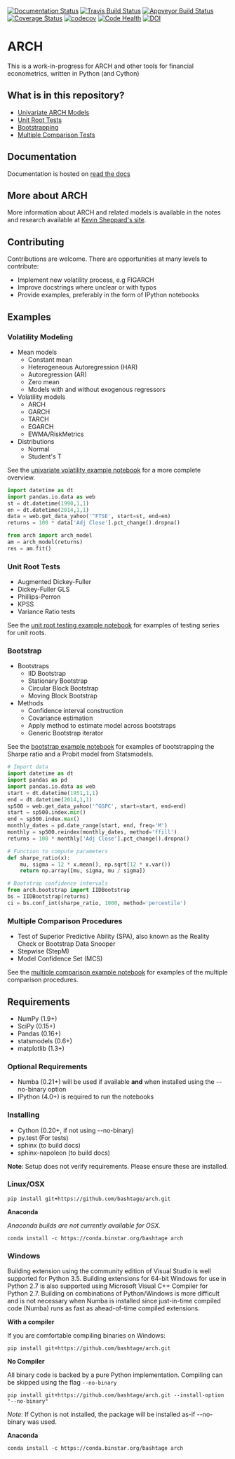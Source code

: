 [![Documentation Status](https://readthedocs.org/projects/arch/badge/?version=latest)](http://arch.readthedocs.org/en/latest/)
[![Travis Build Status](https://travis-ci.org/bashtage/arch.svg?branch=master)](https://travis-ci.org/bashtage/arch)
[![Appveyor Build Status](https://ci.appveyor.com/api/projects/status/nmt02u7jwcgx7i2x?svg=true)](https://ci.appveyor.com/project/bashtage/arch/branch/master)
[![Coverage Status](https://coveralls.io/repos/bashtage/arch/badge.svg?branch=master)](https://coveralls.io/r/bashtage/arch?branch=master)
[![codecov](https://codecov.io/gh/bashtage/arch/branch/master/graph/badge.svg)](https://codecov.io/gh/bashtage/arch)
[![Code Health](https://landscape.io/github/bashtage/arch/master/landscape.svg?style=flat)](https://landscape.io/github/bashtage/arch/master)
[![DOI](https://zenodo.org/badge/doi/10.5281/zenodo.15681.svg)](http://dx.doi.org/10.5281/zenodo.15681)

# ARCH

This is a work-in-progress for ARCH and other tools for financial econometrics, 
written in Python (and Cython)

## What is in this repository?

* [Univariate ARCH Models](#volatility)
* [Unit Root Tests](#unit-root)
* [Bootstrapping](#bootstrap)
* [Multiple Comparison Tests](#multiple-comparison)

## Documentation
Documentation is hosted on [read the docs](http://arch.readthedocs.org/en/latest/)

## More about ARCH
More information about ARCH and related models is available in the notes and 
research available at [Kevin Sheppard's site](http://www.kevinsheppard.com).

## Contributing

Contributions are welcome.  There are opportunities at many levels to 
contribute:

* Implement new volatility process, e.g FIGARCH
* Improve docstrings where unclear or with typos
* Provide examples, preferably in the form of IPython notebooks

## Examples

<a name="volatility"/>

### Volatility Modeling 

* Mean models
    * Constant mean
    * Heterogeneous Autoregression (HAR)
    * Autoregression (AR)
    * Zero mean
    * Models with and without exogenous regressors
* Volatility models
    * ARCH
    * GARCH
    * TARCH
    * EGARCH
    * EWMA/RiskMetrics
* Distributions
    * Normal
    * Student's T

See the [univariate volatility example notebook](http://nbviewer.ipython.org/github/bashtage/arch/blob/master/examples/univariate_volatility_modeling.ipynb) for a more complete overview.

```python
import datetime as dt
import pandas.io.data as web
st = dt.datetime(1990,1,1)
en = dt.datetime(2014,1,1)
data = web.get_data_yahoo('^FTSE', start=st, end=en)
returns = 100 * data['Adj Close'].pct_change().dropna()

from arch import arch_model
am = arch_model(returns)
res = am.fit()
```

<a name="unit-root"/>

### Unit Root Tests

* Augmented Dickey-Fuller
* Dickey-Fuller GLS
* Phillips-Perron
* KPSS
* Variance Ratio tests

See the [unit root testing example notebook](http://nbviewer.ipython.org/github/bashtage/arch/blob/master/examples/unitroot_examples.ipynb) for examples of testing series for unit roots.

<a name="bootstrap"/>

### Bootstrap

* Bootstraps
    * IID Bootstrap
    * Stationary Bootstrap
    * Circular Block Bootstrap
    * Moving Block Bootstrap
* Methods
    * Confidence interval construction
    * Covariance estimation
    * Apply method to estimate model across bootstraps
    * Generic Bootstrap iterator

See the [bootstrap example notebook](http://nbviewer.ipython.org/github/bashtage/arch/blob/master/examples/bootstrap_examples.ipynb) 
for examples of bootstrapping the Sharpe ratio and a Probit model from 
Statsmodels.


```python
# Import data
import datetime as dt
import pandas as pd
import pandas.io.data as web
start = dt.datetime(1951,1,1)
end = dt.datetime(2014,1,1)
sp500 = web.get_data_yahoo('^GSPC', start=start, end=end)
start = sp500.index.min()
end = sp500.index.max()
monthly_dates = pd.date_range(start, end, freq='M')
monthly = sp500.reindex(monthly_dates, method='ffill')
returns = 100 * monthly['Adj Close'].pct_change().dropna()

# Function to compute parameters
def sharpe_ratio(x):
    mu, sigma = 12 * x.mean(), np.sqrt(12 * x.var())
    return np.array([mu, sigma, mu / sigma])

# Bootstrap confidence intervals
from arch.bootstrap import IIDBootstrap
bs = IIDBootstrap(returns)
ci = bs.conf_int(sharpe_ratio, 1000, method='percentile')    
```

<a name="multiple-comparison"/>

### Multiple Comparison Procedures

* Test of Superior Predictive Ability (SPA), also known as the Reality Check or Bootstrap Data Snooper
* Stepwise (StepM)
* Model Confidence Set (MCS)

See the [multiple comparison example notebook](http://nbviewer.ipython.org/github/bashtage/arch/blob/master/examples/multiple-comparison_examples.ipynb) 
for examples of the multiple comparison procedures.

## Requirements

* NumPy (1.9+)
* SciPy (0.15+)
* Pandas (0.16+)
* statsmodels (0.6+)
* matplotlib (1.3+)

### Optional Requirements

* Numba (0.21+) will be used if available **and** when installed using
the --no-binary option
* IPython (4.0+) is required to run the notebooks

### Installing

* Cython (0.20+, if not using --no-binary)
* py.test (For tests)
* sphinx (to build docs)
* sphinx-napoleon (to build docs)

**Note**: Setup does not verify requirements.  Please ensure these are
installed.

### Linux/OSX

```
pip install git+https://github.com/bashtage/arch.git
```

**Anaconda**

_Anaconda builds are not currently available for OSX._

```
conda install -c https://conda.binstar.org/bashtage arch
```

### Windows

Building extension using the community edition of Visual Studio is
well supported for Python 3.5.  Building extensions for 64-bit Windows
for use in Python 2.7 is also supported using Microsoft Visual C++
Compiler for Python 2.7.  Building on combinations of Python/Windows
is more difficult and is not necessary when Numba is installed since
just-in-time compiled code (Numba) runs as fast as ahead-of-time
compiled extensions.

**With a compiler**

If you are comfortable compiling binaries on Windows:

```
pip install git+https://github.com/bashtage/arch.git
```


**No Compiler**

All binary code is backed by a pure Python implementation.  Compiling
can be skipped using the flag `--no-binary`
 
```
pip install git+https://github.com/bashtage/arch.git --install-option "--no-binary"
```

*Note*: If Cython is not installed, the package will be installed as-if
--no-binary was used.

**Anaconda**

```
conda install -c https://conda.binstar.org/bashtage arch
```

